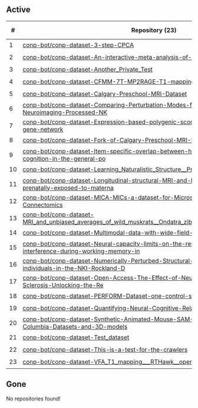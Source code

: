 ## Active
| # | Repository (23) | Stars (1) | Dataset (23) | `run` | `containers-run` |
| --- | --- | --- | --- | --- | --- |
| 1 | [conp-bot/conp-dataset-3-step-CPCA](https://github.com/conp-bot/conp-dataset-3-step-CPCA) | 0 | :heavy_check_mark: |  |  |
| 2 | [conp-bot/conp-dataset-An-interactive-meta-analysis-of-MRI-biomarkers-of-myelin](https://github.com/conp-bot/conp-dataset-An-interactive-meta-analysis-of-MRI-biomarkers-of-myelin) | 0 | :heavy_check_mark: |  |  |
| 3 | [conp-bot/conp-dataset-Another_Private_Test](https://github.com/conp-bot/conp-dataset-Another_Private_Test) | 0 | :heavy_check_mark: |  |  |
| 4 | [conp-bot/conp-dataset-CFMM-7T-MP2RAGE-T1-mapping](https://github.com/conp-bot/conp-dataset-CFMM-7T-MP2RAGE-T1-mapping) | 0 | :heavy_check_mark: |  |  |
| 5 | [conp-bot/conp-dataset-Calgary-Preschool-MRI-Dataset](https://github.com/conp-bot/conp-dataset-Calgary-Preschool-MRI-Dataset) | 0 | :heavy_check_mark: |  |  |
| 6 | [conp-bot/conp-dataset-Comparing-Perturbation-Modes-for-Evaluating-Instabilities-in-Neuroimaging-Processed-NK](https://github.com/conp-bot/conp-dataset-Comparing-Perturbation-Modes-for-Evaluating-Instabilities-in-Neuroimaging-Processed-NK) | 0 | :heavy_check_mark: |  |  |
| 7 | [conp-bot/conp-dataset-Expression-based-polygenic-score-from-the-amygdala-5HTT-gene-network](https://github.com/conp-bot/conp-dataset-Expression-based-polygenic-score-from-the-amygdala-5HTT-gene-network) | 0 | :heavy_check_mark: |  |  |
| 8 | [conp-bot/conp-dataset-Fork-of-Calgary-Preschool-MRI-Dataset](https://github.com/conp-bot/conp-dataset-Fork-of-Calgary-Preschool-MRI-Dataset) | 0 | :heavy_check_mark: |  |  |
| 9 | [conp-bot/conp-dataset-Item-specific-overlap-between-hallucinatory-experiences-and-cognition-in-the-general-po](https://github.com/conp-bot/conp-dataset-Item-specific-overlap-between-hallucinatory-experiences-and-cognition-in-the-general-po) | 0 | :heavy_check_mark: |  |  |
| 10 | [conp-bot/conp-dataset-Learning_Naturalistic_Structure__Processed_fMRI_dataset](https://github.com/conp-bot/conp-dataset-Learning_Naturalistic_Structure__Processed_fMRI_dataset) | 0 | :heavy_check_mark: |  |  |
| 11 | [conp-bot/conp-dataset-Longitudinal-structural-MRI-and-behavioural-data-for-mice-prenatally-exposed-to-materna](https://github.com/conp-bot/conp-dataset-Longitudinal-structural-MRI-and-behavioural-data-for-mice-prenatally-exposed-to-materna) | 0 | :heavy_check_mark: |  |  |
| 12 | [conp-bot/conp-dataset-MICA-MICs-a-dataset-for-Microstructure-Informed-Connectomics](https://github.com/conp-bot/conp-dataset-MICA-MICs-a-dataset-for-Microstructure-Informed-Connectomics) | 0 | :heavy_check_mark: |  |  |
| 13 | [conp-bot/conp-dataset-MRI_and_unbiased_averages_of_wild_muskrats__Ondatra_zibethicus__and_red_squirrels__Tami](https://github.com/conp-bot/conp-dataset-MRI_and_unbiased_averages_of_wild_muskrats__Ondatra_zibethicus__and_red_squirrels__Tami) | 0 | :heavy_check_mark: |  |  |
| 14 | [conp-bot/conp-dataset-Multimodal-data-with-wide-field-GCaMP-imaging](https://github.com/conp-bot/conp-dataset-Multimodal-data-with-wide-field-GCaMP-imaging) | 0 | :heavy_check_mark: |  |  |
| 15 | [conp-bot/conp-dataset-Neural-capacity-limits-on-the-responses-to-memory-interference-during-working-memory-in](https://github.com/conp-bot/conp-dataset-Neural-capacity-limits-on-the-responses-to-memory-interference-during-working-memory-in) | 0 | :heavy_check_mark: |  |  |
| 16 | [conp-bot/conp-dataset-Numerically-Perturbed-Structural-Connectomes-from-100-individuals-in-the-NKI-Rockland-D](https://github.com/conp-bot/conp-dataset-Numerically-Perturbed-Structural-Connectomes-from-100-individuals-in-the-NKI-Rockland-D) | 0 | :heavy_check_mark: |  |  |
| 17 | [conp-bot/conp-dataset-Open-Access-The-Effect-of-Neurorehabilitation-on-Multiple-Sclerosis-Unlocking-the-Re](https://github.com/conp-bot/conp-dataset-Open-Access-The-Effect-of-Neurorehabilitation-on-Multiple-Sclerosis-Unlocking-the-Re) | 0 | :heavy_check_mark: |  |  |
| 18 | [conp-bot/conp-dataset-PERFORM-Dataset-one-control-subject](https://github.com/conp-bot/conp-dataset-PERFORM-Dataset-one-control-subject) | 0 | :heavy_check_mark: |  |  |
| 19 | [conp-bot/conp-dataset-Quantifying-Neural-Cognitive-Relationships-Across-the-Brain](https://github.com/conp-bot/conp-dataset-Quantifying-Neural-Cognitive-Relationships-Across-the-Brain) | 0 | :heavy_check_mark: |  |  |
| 20 | [conp-bot/conp-dataset-Synthetic-Animated-Mouse-SAM-University-of-British-Columbia-Datasets-and-3D-models](https://github.com/conp-bot/conp-dataset-Synthetic-Animated-Mouse-SAM-University-of-British-Columbia-Datasets-and-3D-models) | 1 | :heavy_check_mark: |  |  |
| 21 | [conp-bot/conp-dataset-Test_dataset](https://github.com/conp-bot/conp-dataset-Test_dataset) | 0 | :heavy_check_mark: |  |  |
| 22 | [conp-bot/conp-dataset-This-is-a-test-for-the-crawlers](https://github.com/conp-bot/conp-dataset-This-is-a-test-for-the-crawlers) | 0 | :heavy_check_mark: |  |  |
| 23 | [conp-bot/conp-dataset-VFA_T1_mapping___RTHawk__open__vs_Siemens__commercial_](https://github.com/conp-bot/conp-dataset-VFA_T1_mapping___RTHawk__open__vs_Siemens__commercial_) | 0 | :heavy_check_mark: |  |  |

## Gone
No repositories found!
